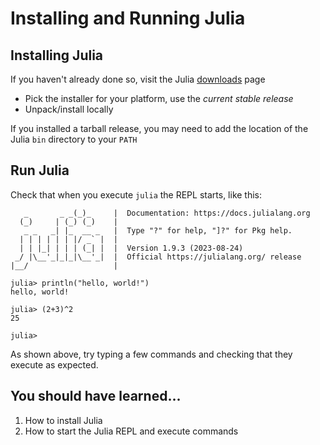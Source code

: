 # Installing and Running Julia

## Installing Julia

If you haven't already done so, visit the Julia [downloads](https://julialang.org/downloads/) page

- Pick the installer for your platform, use the *current stable release*
- Unpack/install locally

If you installed a tarball release, you may need to add the location of the Julia `bin` directory to your `PATH`

## Run Julia

Check that when you execute `julia` the REPL starts, like this:

```
   _       _ _(_)_     |  Documentation: https://docs.julialang.org
  (_)     | (_) (_)    |
   _ _   _| |_  __ _   |  Type "?" for help, "]?" for Pkg help.
  | | | | | | |/ _` |  |
  | | |_| | | | (_| |  |  Version 1.9.3 (2023-08-24)
 _/ |\__'_|_|_|\__'_|  |  Official https://julialang.org/ release
|__/                   |

julia> println("hello, world!")
hello, world!

julia> (2+3)^2
25

julia> 
```

As shown above, try typing a few commands and checking that they execute as expected.

## You should have learned...

1. How to install Julia
2. How to start the Julia REPL and execute commands
